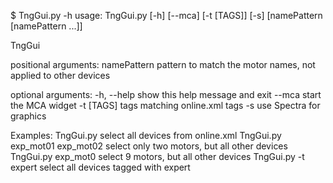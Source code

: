$ TngGui.py -h
usage: TngGui.py [-h] [--mca] [-t [TAGS]] [-s] [namePattern [namePattern ...]]

TngGui

positional arguments:
  namePattern  pattern to match the motor names, not applied to other devices

optional arguments:
  -h, --help   show this help message and exit
  --mca        start the MCA widget
  -t [TAGS]    tags matching online.xml tags
  -s           use Spectra for graphics

Examples:
  TngGui.py 
    select all devices from online.xml
  TngGui.py exp_mot01 exp_mot02
    select only two motors, but all other devices
  TngGui.py exp_mot0
    select 9 motors, but all other devices
  TngGui.py -t expert
    select all devices tagged with expert





